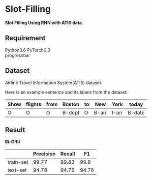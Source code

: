 # Slot-Filling
**Slot Filling Using RNN with ATIS data.**
## Requirement
Python3.6 
PyTorch0.3  
progressbar  
## Dataset
Airline Travel Information System(ATIS) dataset.  

Here is an example sentence and its labels from the dataset:

  Show | flights | from |   Boston | to |  New | York|today
  ---   | --- | --- |   --- | --- |  --- | ---|    ---
 O | O | O |B-dept | O|B-arr|I-arr|B-date
## Result
**Bi-GRU**

      | Precision | Recall | F1 |
---   | -- | --- |-- |
train-set|99.77|99.83|99.8|
test-set|94.78|94.75|94.76|
